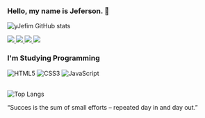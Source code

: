 ### Hello, my name is Jeferson. 👋

![yJefim GitHub stats](https://github-readme-stats.vercel.app/api?username=yJefim&show_icons=true&bg_color=00000000&text_color=ffffff&title_color=16a085&icon_color=16a085) 

<div>
    <a href="https://www.linkedin.com/in/yjefim/" target="_blank">
        <img src="https://img.shields.io/badge/LinkedIn-0077B5?style=for-the-badge&logo=linkedin&logoColor=white">
    </a>
    <a href="https://www.instagram.com/yjefim/" target="_blank">
        <img src="https://img.shields.io/badge/Instagram-E4405F?style=for-the-badge&logo=instagram&logoColor=white">
    </a>
    <a href="https://wa.me/+5585989503483" target="_blank">
        <img src="https://img.shields.io/badge/WhatsApp-25D366?style=for-the-badge&logo=whatsapp&logoColor=white">
    </a>
    <a href="mailto:jefsousacontato@gmail.com" target="_blank">
        <img src="https://img.shields.io/badge/Gmail-D14836?style=for-the-badge&logo=gmail&logoColor=white">
    </a>
</div>

### I'm Studying Programming

<div>
   <img src="https://img.shields.io/badge/HTML5-E34F26?style=for-the-badge&logo=html5&logoColor=white" alt="HTML5">
   <img src="https://img.shields.io/badge/CSS-239120?&style=for-the-badge&logo=css3&logoColor=white" alt="CSS3">
   <img src="https://img.shields.io/badge/JavaScript-F7DF1E?style=for-the-badge&logo=javascript&logoColor=black" alt="JavaScript">
</div>
<br>

![Top Langs](https://github-readme-stats.vercel.app/api/top-langs/?username=yJefim&layout=compact&langs_count=10&bg_color=00000000&text_color=ffffff&title_color=16a085)

“Succes is the sum of small efforts – repeated day in and day out.”
